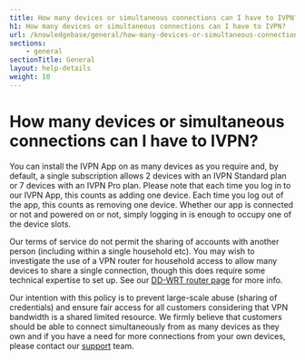 ```yaml
---
title: How many devices or simultaneous connections can I have to IVPN? - IVPN Help
h1: How many devices or simultaneous connections can I have to IVPN?
url: /knowledgebase/general/how-many-devices-or-simultaneous-connections-can-i-have-to-ivpn/
sections:
    - general
sectionTitle: General
layout: help-details
weight: 10
---
```

# How many devices or simultaneous connections can I have to IVPN?

You can install the IVPN App on as many devices as you require and, by default, a single subscription allows 2 devices with an IVPN Standard plan or 7 devices with an IVPN Pro plan. Please note that each time you log in to our IVPN App, this counts as adding one device. Each time you log out of the app, this counts as removing one device. Whether our app is connected or not and powered on or not, simply logging in is enough to occupy one of the device slots.

<div markdown="1" class="notice notice--info">
Our terms of service do not permit the sharing of accounts with another person (including within a single household etc). You may wish to investigate the use of a VPN router for household access to allow many devices to share a single connection, though this does require some technical expertise to set up. See our <a href="/setup/router/ddwrt/">DD-WRT router page</a> for more info.
</div>

Our intention with this policy is to prevent large-scale abuse (sharing of credentials) and ensure fair access for all customers considering that VPN bandwidth is a shared limited resource. We firmly believe that customers should be able to connect simultaneously from as many devices as they own and if you have a need for more connections from your own devices, please contact our [support](/contactus/) team.
